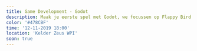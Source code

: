 ```yaml
---
title: Game Development - Godot
description: Maak je eerste spel met Godot, we focussen op Flappy Bird!
color: '#478CBF'
time: '12-11-2019 18:00'
location: 'Kelder Zeus WPI'
soon: true
---
```

